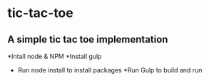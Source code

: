 # tic-tac-toe
## A simple tic tac toe implementation 

*Intall node & NPM 
*Install gulp

* Run node install to install packages
*Run Gulp to build and run 
